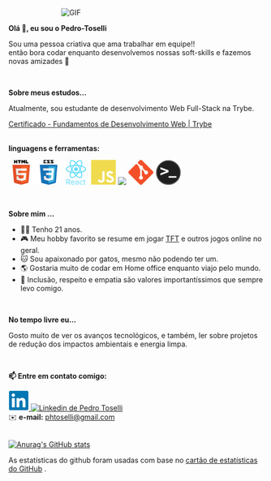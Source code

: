 <img align="right" alt="GIF" src="https://media.giphy.com/media/LmNwrBhejkK9EFP504/giphy.gif" width="400px"> <br>

<div>
  <p><strong>Olá 👋, eu sou o Pedro-Toselli</strong></p>
  <p> Sou uma pessoa criativa que ama trabalhar em equipe!! <br> então bora codar enquanto desenvolvemos nossas soft-skills e fazemos novas amizades 🙌 </p>
</div>

<br>

<div>
  <p> <strong>Sobre meus estudos...</strong></P>
  <p> Atualmente, sou estudante de desenvolvimento Web Full-Stack na Trybe. </p>
  <a target="_blank" href="https://drive.google.com/file/d/1J-r_RgoabvvtvuTyoCKAjBJBPXUHjJBB/view?usp=sharing">
    Certificado - Fundamentos de Desenvolvimento Web | Trybe
  </a>
</div>

<br>  

<div>
  <p><strong>linguagens e ferramentas: </strong></p>
<p>
  <img width="50px" src="https://raw.githubusercontent.com/devicons/devicon/master/icons/html5/html5-original-wordmark.svg" />
  <img width="50px" src="https://raw.githubusercontent.com/devicons/devicon/master/icons/css3/css3-original-wordmark.svg" />
  <img width="50px" src="https://raw.githubusercontent.com/devicons/devicon/master/icons/react/react-original-wordmark.svg" />
  <img width="50px" src="https://raw.githubusercontent.com/devicons/devicon/master/icons/javascript/javascript-plain.svg" />
  <img width="50px" src="https://pics.freeicons.io/uploads/icons/png/5894313931548218185-512.png" />
  <img width="50px" src="https://raw.githubusercontent.com/devicons/devicon/master/icons/git/git-original.svg" />
  <img width="50px" src="https://raw.githubusercontent.com/github/explore/80688e429a7d4ef2fca1e82350fe8e3517d3494d/topics/terminal/terminal.png" />
</p>
</div>

<br>

<div>
  <p><strong>Sobre mim ...</strong></p>
  <ul>
    <li>🙇‍♂️ Tenho 21 anos. </li>
    <li>🎮 Meu hobby favorito se resume em jogar <a href="https://teamfighttactics.leagueoflegends.com/pt-br/">TFT</a> e outros jogos online no geral. </li>
   <li>🐱 Sou apaixonado por gatos, mesmo não podendo ter um. </li>
    <li>🌎 Gostaria muito de codar em Home office enquanto viajo pelo mundo. </li>
    <li>💁 Inclusão, respeito e empatia são valores importantíssimos que sempre levo comigo.</li>
  </ul>
</div>

<br>

<div>
  <p><strong>No tempo livre eu...</strong></p>
  <p>Gosto muito de ver os avanços tecnológicos, e também, ler sobre projetos de redução dos impactos ambientais e energia limpa.</p>
</div>

<br>

<div>
  <p><strong>📫 Entre em contato comigo:</strong></p>
  <a target="_blank" href="https://www.linkedin.com/in/pedrotoselli/" rel="nofollow">
   <img alt="LinkdeIn de Pedro Toselli" width="40px" src="https://raw.githubusercontent.com/devicons/devicon/master/icons/linkedin/linkedin-original.svg">
  </a>
  <a target="_blank" href="https://www.instagram.com/phtoselli/" rel="nofollow">
   <img alt="Linkedin de Pedro Toselli" width="40px" src="https://img-premium.flaticon.com/png/512/2111/2111463.png?token=exp=1621892928~hmac=984a9b705a052abba82e10c8795cbed2">
  </a>
  
<!--   <a target="_blank" href="https://www.linkedin.com/in/pedrotoselli/" rel="nofollow">
   <img alt="LinkdeIn de Pedro Toselli" width="40px" src="https://raw.githubusercontent.com/devicons/devicon/master/icons/linkedin/linkedin-original.svg">
  </a> -->
  <br>
  ✉️ <strong>e-mail:</strong> <a href="mailto:phtoselli@gmail.com?Subject=Vim%20pelo%20seu%20github%20para%20te%20dizer%20...">phtoselli@gmail.com</a>
</div>

<br>


[![Anurag's GitHub stats](https://github-readme-stats.vercel.app/api?username=Pedro-Toselli&show_icons=true)](https://github.com/Pedro-Toselli/github-readme-stats)

As estatísticas do github foram usadas com base no <a target="_blank" href="https://github.com/anuraghazra/github-readme-stats">cartão de estatísticas do GitHub</a> .

<br>
